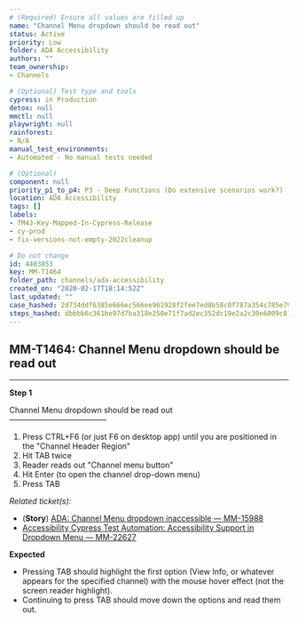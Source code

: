 ```yaml
---
# (Required) Ensure all values are filled up
name: "Channel Menu dropdown should be read out"
status: Active
priority: Low
folder: ADA Accessibility
authors: ""
team_ownership: 
- Channels

# (Optional) Test type and tools
cypress: in Production
detox: null
mmctl: null
playwright: null
rainforest: 
- N/A
manual_test_environments: 
- Automated - No manual tests needed

# (Optional)
component: null
priority_p1_to_p4: P3 - Deep Functions (Do extensive scenarios work?)
location: ADA Accessibility
tags: []
labels: 
- TM4J-Key-Mapped-In-Cypress-Release
- cy-prod
- fix-versions-not-empty-2022cleanup

# Do not change
id: 4403853
key: MM-T1464
folder_path: channels/ada-accessibility
created_on: "2020-02-17T18:14:52Z"
last_updated: ""
case_hashed: 2d734ddf6385e666ec566ee961928f2fee7ed8b58c0f787a354c785e797bcec7b53dbfc2525d4f252858a966d6983f66
steps_hashed: dbbbb6c361be97d7ba318e250e71f7ad2ec352dc19e2a2c30e6009c81bde2fff98552627676f9c34e58741367cb64460
---
```


## MM-T1464: Channel Menu dropdown should be read out

---

**Step 1**

Channel Menu dropdown should be read out\
–––––––––––––––––––––––––

1. Press CTRL+F6 (or just F6 on desktop app) until you are positioned in the "Channel Header Region"
2. Hit TAB twice
3. Reader reads out "Channel menu button"
4. Hit Enter (to open the channel drop-down menu)
5. Press TAB

_Related ticket(s):_

- (**Story**) [ADA: Channel Menu dropdown inaccessible — MM-15988](https://mattermost.atlassian.net/browse/MM-15988)
- [Accessibility Cypress Test Automation: Accessibility Support in Dropdown Menu — MM-22627](https://mattermost.atlassian.net/browse/MM-22627)

**Expected**

- Pressing TAB should highlight the first option (View Info, or whatever appears for the specified channel) with the mouse hover effect (not the screen reader highlight).
- Continuing to press TAB should move down the options and read them out.
